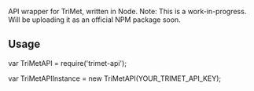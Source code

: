 API wrapper for TriMet, written in Node. Note: This is a work-in-progress. Will be uploading it as an official NPM package soon.

## Usage

var TriMetAPI = require('trimet-api');

var TriMetAPIInstance = new TriMetAPI(YOUR_TRIMET_API_KEY);
